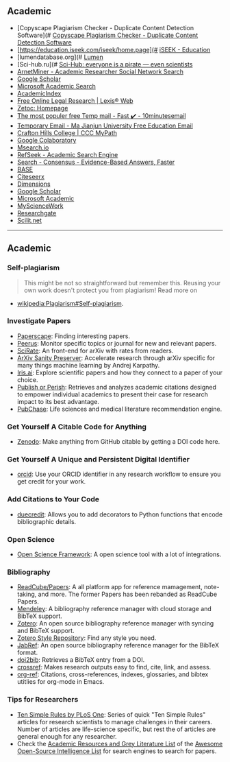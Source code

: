 ## Academic
- [Copyscape Plagiarism Checker - Duplicate Content Detection Software](# [Copyscape Plagiarism Checker - Duplicate Content Detection Software](https://www.copyscape.com/)
- [https://education.iseek.com/iseek/home.page](# [iSEEK - Education](https://education.iseek.com/iseek/home.page)
- [lumendatabase.org](# [Lumen](https://lumendatabase.org/)
- [Sci-hub.ru](# [Sci-Hub: everyone is a pirate — even scientists](https://sci-hub.ru/)
- [ArnetMiner - Academic Researcher Social Network Search](http://arnetminer.org/)
- [Google Scholar](http://scholar.google.de/)
- [Microsoft Academic Search](http://academic.research.microsoft.com/)
- [AcademicIndex](http://www.academicindex.net/)
- [Free Online Legal Research | Lexis® Web](http://lexisweb.com/)
- [Zetoc: Homepage](http://zetoc.jisc.ac.uk/)
- [The most populer free Temp mail - Fast ✔️ - 10minutesemail](https://10minutesemail.net/)
- [Temporary Email - Ma Jianjun University Free Education Email](https://mail.mjj.edu.ge/)
- [Crafton Hills College | CCC MyPath](https://www.cccmypath.org/uPortal/f/u7859l1s1000/normal/render.uP#session_state=fe5d7586-21c2-44e9-9e1b-19509decc737&code=24e56c0f-b3f4-4ef0-9b09-510b3f5e911d.fe5d7586-21c2-44e9-9e1b-19509decc737.1a9e2586-6f11-4403-8d0b-8f07b75d1ab8)
- [Google Colaboratory](https://colab.research.google.com/github/shirooo39/MiXLab/blob/master/MiXLab.ipynb)
- [Msearch.io](https://msearch.io/)
- [RefSeek - Academic Search Engine](https://www.refseek.com/)
- [Search - Consensus - Evidence-Based Answers, Faster](https://consensus.app/search/)
- [BASE](https://www.base-search.net/)
- [Citeseerx](https://citeseerx.ist.psu.edu/index;jsessionid=619038F42B97B7B14D3D7D1EF8BA289B)
- [Dimensions](https://app.dimensions.ai/discover/publication)
- [Google Scholar](https://scholar.google.com/schhp?as_sdt=0%2C5&hl=en)
- [Microsoft Academic](https://academic.microsoft.com/home)
- [MyScienceWork](https://www.mysciencework.com/)
- [Researchgate](https://www.researchgate.net/search/publication?q=)
- [Scilit.net](https://www.scilit.net/)
---

## Academic

### Self-plagiarism

> This might be not so straightforward but remember this. Reusing your own work doesn't protect you from plagiarism! Read more on

  * [wikipedia:Plagiarism#Self-plagiarism](https://en.wikipedia.org/wiki/Plagiarism#Self-plagiarism).

### Investigate Papers

  * [Paperscape](http://paperscape.org/): Finding interesting papers.
  * [Peerus](https://peer.us/): Monitor specific topics or journal for new and relevant papers.
  * [SciRate](https://scirate.com/): An front-end for arXiv with rates from readers.
  * [ArXiv Sanity Preserver](http://arxiv-sanity.com/): Accelerate research through arXiv specific for many things machine learning by Andrej Karpathy.
  * [Iris.ai](https://the.iris.ai/): Explore scientific papers and how they connect to a paper of your choice.
  * [Publish or Perish](https://harzing.com/resources/publish-or-perish): Retrieves and analyzes academic citations designed to empower individual academics to present their case for research impact to its best advantage.
  * [PubChase](http://pubchase.com/): Life sciences and medical literature recommendation engine.

### Get Yourself A Citable Code for Anything

  * [Zenodo](https://zenodo.org/): Make anything from GitHub citable by getting a DOI code here.

### Get Yourself A Unique and Persistent Digital Identifier

  * [orcid](http://orcid.org/): Use your ORCID identifier in any research workflow to ensure you get credit for your work.

### Add Citations to Your Code

  * [duecredit](https://github.com/duecredit/duecredit): Allows you to add decorators to Python functions that encode bibliographic details.

### Open Science

  * [Open Science Framework](https://osf.io/): A open science tool with a lot of integrations.

### Bibliography

  * [ReadCube/Papers](https://www.readcube.com/): A all platform app for reference mamagement, note-taking, and more. The former Papers has been rebanded as ReadCube Papers.
  * [Mendeley](https://www.mendeley.com/): A bibliography reference manager with cloud storage and BibTeX support.
  * [Zotero](https://www.zotero.org/): An open source bibliography reference manager with syncing and BibTeX support.
  * [Zotero Style Repository](https://www.zotero.org/styles): Find any style you need.
  * [JabRef](https://www.jabref.org/): An open source bibliography reference manager for the BibTeX format.
  * [doi2bib](https://www.doi2bib.org/): Retrieves a BibTeX entry from a DOI.
  * [crossref](https://www.crossref.org/): Makes research outputs easy to find, cite, link, and assess.
  * [org-ref](https://github.com/jkitchin/org-ref): Citations, cross-references, indexes, glossaries, and bibtex utitlies for org-mode in Emacs.

### Tips for Researchers

  * [Ten Simple Rules by PLoS One](http://collections.plos.org/ten-simple-rules): Series of quick "Ten Simple Rules" articles for research scientists to manage challenges in their careers. Number of articles are life-science specific, but rest the of articles are general enough for any researcher.
  * Check the [Academic Resources and Grey Literature List](https://github.com/jivoi/awesome-osint#-academic-resources-and-grey-literature) of the [Awesome Open-Source Intelligence List](https://github.com/jivoi/awesome-osint) for search engines to search for papers.
